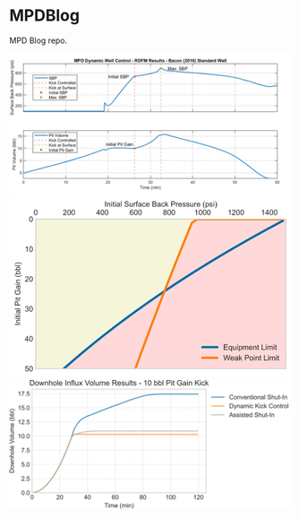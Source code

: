 # MPDBlog
MPD Blog repo.

![Dyn WC](_posts/images/bacon_2016_RDFM_MPD_Dynamic_Well_Control_for_IME.png)
![IME_SB](_posts/images/IME_SB.svg)
![Downhole Influx Volume](_posts/images/bacon_downhole_volume.svg)